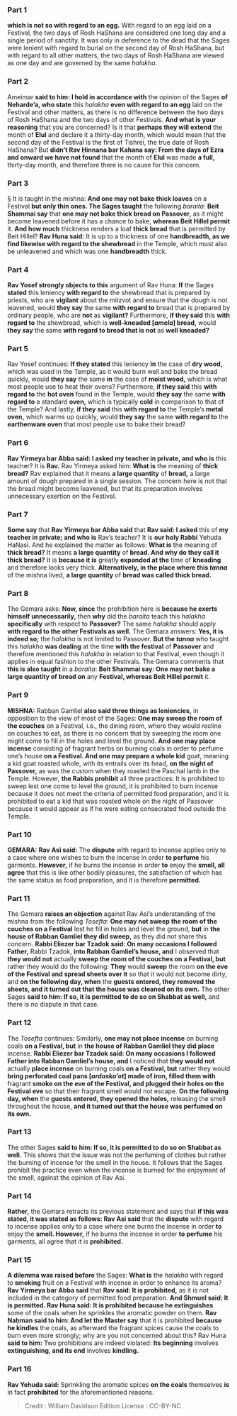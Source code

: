 
### Part 1
<b>which is not so with regard to an egg.</b> With regard to an egg laid on a Festival, the two days of Rosh HaShana are considered one long day and a single period of sanctity. It was only in deference to the dead that the Sages were lenient with regard to burial on the second day of Rosh HaShana, but with regard to all other matters, the two days of Rosh HaShana are viewed as one day and are governed by the same <i>halakha</i>.

### Part 2
Ameimar <b>said to him: I hold in accordance with</b> the opinion of the Sages <b>of Neharde’a, who state</b> this <i>halakha</i> <b>even with regard to an egg</b> laid on the Festival and other matters, as there is no difference between the two days of Rosh HaShana and the two days of other Festivals. <b>And what is your reasoning</b> that you are concerned? Is it that <b>perhaps they will extend</b> the month of <b>Elul</b> and declare it a thirty-day month, which would mean that the second day of the Festival is the first of Tishrei, the true date of Rosh HaShana? But <b>didn’t Rav Ḥinnana bar Kahana say: From the days of Ezra and onward we have not found</b> that the month of <b>Elul</b> was made <b>a full,</b> thirty-day month, and therefore there is no cause for this concern.

### Part 3
§ It is taught in the mishna: <b>And one may not bake thick loaves</b> on a Festival <b>but only thin ones. The Sages taught</b> the following <i>baraita</i>: <b>Beit Shammai say</b> that <b>one may not bake thick bread on Passover,</b> as it might become leavened before it has a chance to bake, <b>whereas Beit Hillel permit</b> it. <b>And how much</b> thickness renders a loaf <b>thick bread</b> that is permitted by Beit Hillel? <b>Rav Huna said:</b> It is up to a thickness of one <b>handbreadth, as we find likewise with regard to the shewbread</b> in the Temple, which must also be unleavened and which was one <b>handbreadth</b> thick.

### Part 4
<b>Rav Yosef strongly objects to this</b> argument of Rav Huna: <b>If</b> the Sages <b>stated</b> this leniency <b>with regard to</b> the shewbread that is prepared by priests, who are <b>vigilant</b> about the mitzvot and ensure that the dough is not leavened, would <b>they say</b> the same <b>with regard to</b> bread that is prepared by ordinary people, who are <b>not</b> as <b>vigilant?</b> Furthermore, <b>if they said</b> this <b>with regard to</b> the shewbread, which is <b>well-kneaded [<i>amela</i>] bread,</b> would <b>they say</b> the same <b>with regard to bread that is not</b> as <b>well kneaded?</b>

### Part 5
Rav Yosef continues: <b>If they stated</b> this leniency <b>in</b> the case of <b>dry wood,</b> which was used in the Temple, as it would burn well and bake the bread quickly, would <b>they say</b> the same <b>in</b> the case of <b>moist wood,</b> which is what most people use to heat their ovens? Furthermore, <b>if they said</b> this <b>with regard to</b> the <b>hot oven</b> found in the Temple, would <b>they say</b> the same <b>with regard to</b> a standard <b>oven,</b> which is typically <b>cold</b> in comparison to that of the Temple? And lastly, <b>if they said</b> this <b>with regard to</b> the Temple’s <b>metal oven,</b> which warms up quickly, would <b>they say</b> the same <b>with regard to</b> the <b>earthenware oven</b> that most people use to bake their bread?

### Part 6
<b>Rav Yirmeya bar Abba said: I asked my teacher in private, and who is</b> this teacher? It is <b>Rav.</b> Rav Yirmeya asked him: <b>What is</b> the meaning of <b>thick bread?</b> Rav explained that it means <b>a large quantity</b> of <b>bread,</b> a large amount of dough prepared in a single session. The concern here is not that the bread might become leavened, but that its preparation involves unnecessary exertion on the Festival.

### Part 7
<b>Some say</b> that <b>Rav Yirmeya bar Abba said</b> that <b>Rav said: I asked</b> this of <b>my teacher in private; and who is</b> Rav’s teacher? It is <b>our holy Rabbi</b> Yehuda HaNasi. And he explained the matter as follows: <b>What is</b> the meaning of <b>thick bread?</b> It means <b>a large quantity</b> of <b>bread. And why do they call it thick bread?</b> It is <b>because it is</b> greatly <b>expanded at the</b> time of <b>kneading</b> and therefore looks very thick. <b>Alternatively, in the place where this <i>tanna</i></b> of the mishna lived, <b>a large quantity</b> of <b>bread was called thick bread.</b>

### Part 8
The Gemara asks: <b>Now, since</b> the prohibition here is <b>because he exerts himself unnecessarily,</b> then <b>why</b> did the <i>baraita</i> teach this <i>halakha</i> <b>specifically</b> with respect to <b>Passover?</b> The same <i>halakha</i> should apply <b>with regard to the other Festivals as well.</b> The Gemara answers: <b>Yes, it is indeed so;</b> the <i>halakha</i> is not limited to Passover. <b>But the <i>tanna</i></b> who taught this <i>halakha</i> <b>was dealing</b> at the time <b>with the festival</b> of <b>Passover</b> and therefore mentioned this <i>halakha</i> in relation to that Festival, even though it applies in equal fashion to the other Festivals. The Gemara comments that <b>this is also taught</b> in a <i>baraita</i>: <b>Beit Shammai say: One may not bake a large quantity of bread on</b> any <b>Festival, whereas Beit Hillel permit</b> it.

### Part 9
<strong>MISHNA:</strong> Rabban Gamliel <b>also said three things as leniencies,</b> in opposition to the view of most of the Sages: <b>One may sweep the room of the couches</b> on a Festival, i.e., the dining room, where they would recline on couches to eat, as there is no concern that by sweeping the room one might come to fill in the holes and level the ground. <b>And one may place incense</b> consisting of fragrant herbs on burning coals in order to perfume one’s house <b>on a Festival. And one may prepare a whole kid</b> goat, meaning a kid goat roasted whole, with its entrails over its head, <b>on the night of Passover,</b> as was the custom when they roasted the Paschal lamb in the Temple. However, <b>the Rabbis prohibit</b> all three practices: It is prohibited to sweep lest one come to level the ground, it is prohibited to burn incense because it does not meet the criteria of permitted food preparation, and it is prohibited to eat a kid that was roasted whole on the night of Passover because it would appear as if he were eating consecrated food outside the Temple.

### Part 10
<strong>GEMARA:</strong> <b>Rav Asi said:</b> The <b>dispute</b> with regard to incense applies only to a case where one wishes to burn the incense in order <b>to perfume</b> his garments. <b>However,</b> if he burns the incense in order <b>to</b> enjoy the <b>smell, all agree</b> that this is like other bodily pleasures, the satisfaction of which has the same status as food preparation, and it is therefore <b>permitted.</b>

### Part 11
The Gemara <b>raises an objection</b> against Rav Asi’s understanding of the mishna from the following <i>Tosefta</i>: <b>One may not sweep the room of the couches on a Festival</b> lest he fill in holes and level the ground, <b>but</b> in <b>the house of Rabban Gamliel they did sweep,</b> as they did not share this concern. <b>Rabbi Eliezer bar Tzadok said: On many occasions I followed Father,</b> Rabbi Tzadok, <b>into Rabban Gamliel’s house, and</b> I observed that <b>they would not</b> actually <b>sweep the room of the couches on a Festival, but</b> rather they would do the following: <b>They</b> would <b>sweep</b> the room <b>on the eve of the Festival and spread sheets over it</b> so that it would not become dirty, and <b>on the following day, when</b> the <b>guests entered, they removed the sheets, and it turned out that the house was cleaned on its own.</b> The other Sages <b>said to him: If so, it is permitted to do so on Shabbat as well,</b> and there is no dispute in that case.

### Part 12
The <i>Tosefta</i> continues: Similarly, <b>one may not place incense</b> on burning coals <b>on a Festival, but</b> in <b>the house of Rabban Gamliel they did place</b> incense. <b>Rabbi Eliezer bar Tzadok said: On many occasions I followed Father into Rabban Gamliel’s house, and</b> I noticed that <b>they would not</b> actually <b>place incense</b> on burning coals <b>on a Festival, but</b> rather they would <b>bring perforated coal pans [<i>ardaska’ot</i>] made of iron, filled them with</b> fragrant <b>smoke on the eve of the Festival, and plugged their holes on the Festival eve</b> so that their fragrant smell would not escape. <b>On the following day, when</b> the <b>guests entered, they opened the holes,</b> releasing the smell throughout the house, <b>and it turned out that the house was perfumed on its own.</b>

### Part 13
The other Sages <b>said to him: If so, it is permitted to do so on Shabbat as well.</b> This shows that the issue was not the perfuming of clothes but rather the burning of incense for the smell in the house. It follows that the Sages prohibit the practice even when the incense is burned for the enjoyment of the smell, against the opinion of Rav Asi.

### Part 14
<b>Rather,</b> the Gemara retracts its previous statement and says that <b>if this was stated, it was stated as follows: Rav Asi said</b> that the <b>dispute</b> with regard to incense applies only to a case where one burns the incense in order <b>to</b> enjoy the <b>smell. However,</b> if he burns the incense in order <b>to perfume</b> his garments, all agree that it is <b>prohibited.</b>

### Part 15
<b>A dilemma was raised before</b> the Sages: <b>What is</b> the <i>halakha</i> with regard to <b>smoking</b> fruit on a Festival with incense in order to enhance its aroma? <b>Rav Yirmeya bar Abba said</b> that <b>Rav said: It is prohibited,</b> as it is not included in the category of permitted food preparation. <b>And Shmuel said: It is permitted. Rav Huna said: It is prohibited because he extinguishes</b> some of the coals when he sprinkles the aromatic powder on them. <b>Rav Naḥman said to him: And let the Master say</b> that it is prohibited <b>because he kindles</b> the coals, as afterward the fragrant spices cause the coals to burn even more strongly; why are you not concerned about this? Rav Huna <b>said to him:</b> Two prohibitions are indeed violated: <b>Its beginning</b> involves <b>extinguishing, and its end</b> involves <b>kindling.</b>

### Part 16
<b>Rav Yehuda said:</b> Sprinkling the aromatic spices <b>on the coals</b> themselves <b>is</b> in fact <b>prohibited</b> for the aforementioned reasons.

>Credit : William Davidson Edition
>License : CC-BY-NC